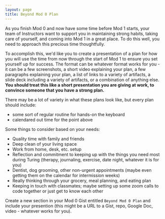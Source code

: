 ```yaml
---
layout: page
title: Beyond Mod 0 Plan
---
```


As you finish Mod 0 and now have some time before Mod 1 starts, your team of Instructors want to support you in maintaining strong habits, taking care of yourself, and coming into Mod 1 in a great place. To do this well, you need to approach this precious time thoughtfully.

To accomplish this, we'd like you to create a presentation of a plan for how you will use the time from now through the start of Mod 1 to ensure you set yourself up for success. The format can be whatever format works for you - it can be a few screenshots, a short video explaining your plan, a few paragraphs explaining your plan, a list of links to a variety of artifacts, a slide deck including a variety of artifacts, or a combination of anything else. **You should treat this like a short presentation you are giving at work, to convince someone that you have a strong plan.**

There may be a lot of variety in what these plans look like, but every plan should include:
- some sort of regular routine for hands-on the keyboard
- calendared out time for the point above

Some things to consider based on your needs:
- Quality time with family and friends
- Deep clean of your living space
- Work from home, desk, etc. setup
- Reflection and commitment to keeping up with the things you need most during Turing (therapy, journaling, exercise, date night, whatever it is for you)
- Dentist, dog grooming, other non-urgent appointments (maybe even getting them on the calendar for intermission weeks)
- Really thinking through your grocery, meal planning, and eating plan
- Keeping in touch with classmates; maybe setting up some zoom calls to code together or just get to know each other


Create a new section in your Mod 0 Gist entitled `Beyond Mod 0 Plan` and include your presention (this might be a URL to a Gist, repo, Google Doc, video - whatever works for you).

<br><br><br><br><br>